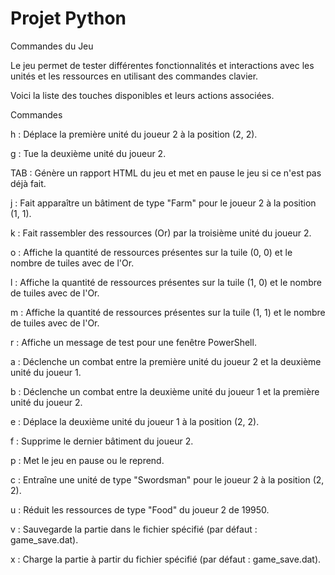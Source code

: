 # Projet Python

Commandes du Jeu

Le jeu permet de tester différentes fonctionnalités et interactions avec les unités et les ressources en utilisant des commandes clavier.

Voici la liste des touches disponibles et leurs actions associées.

Commandes

h : Déplace la première unité du joueur 2 à la position (2, 2).

g : Tue la deuxième unité du joueur 2.

TAB : Génère un rapport HTML du jeu et met en pause le jeu si ce n'est pas déjà fait.

j : Fait apparaître un bâtiment de type "Farm" pour le joueur 2 à la position (1, 1).

k : Fait rassembler des ressources (Or) par la troisième unité du joueur 2.

o : Affiche la quantité de ressources présentes sur la tuile (0, 0) et le nombre de tuiles avec de l'Or.

l : Affiche la quantité de ressources présentes sur la tuile (1, 0) et le nombre de tuiles avec de l'Or.

m : Affiche la quantité de ressources présentes sur la tuile (1, 1) et le nombre de tuiles avec de l'Or.

r : Affiche un message de test pour une fenêtre PowerShell.

a : Déclenche un combat entre la première unité du joueur 2 et la deuxième unité du joueur 1.

b : Déclenche un combat entre la deuxième unité du joueur 1 et la première unité du joueur 2.

e : Déplace la deuxième unité du joueur 1 à la position (2, 2).

f : Supprime le dernier bâtiment du joueur 2.

p : Met le jeu en pause ou le reprend.

c : Entraîne une unité de type "Swordsman" pour le joueur 2 à la position (2, 2).

u : Réduit les ressources de type "Food" du joueur 2 de 19950.

v : Sauvegarde la partie dans le fichier spécifié (par défaut : game_save.dat).

x : Charge la partie à partir du fichier spécifié (par défaut : game_save.dat).
